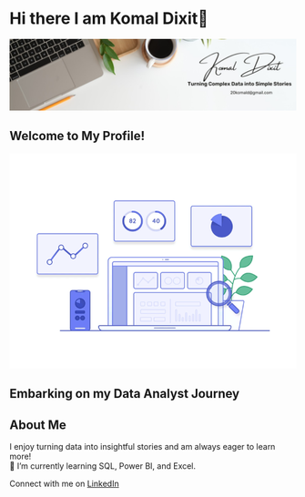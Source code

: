 # Hi there I am Komal Dixit👋
<img src="https://raw.githubusercontent.com/komal-dixit/komal-dixit/refs/heads/main/intro.jpg"/>

## Welcome to My Profile!

<img src="https://raw.githubusercontent.com/komal-dixit/komal-dixit/main/DA.gif" alt="Intro GIF" style="max-width:100%; height:auto;" />



## Embarking on my Data Analyst Journey

## About Me
I enjoy turning data into insightful stories and am always eager to learn more!  
🌱 I’m currently learning SQL, Power BI, and Excel.  
 
Connect with me on [LinkedIn](https:/www.linkedin.com/in/--komaldixit)



